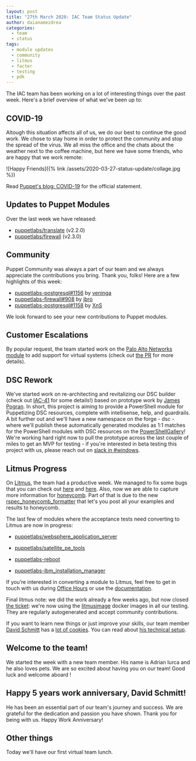 ```yaml
---
layout: post
title: "27th March 2020: IAC Team Status Update"
author: daianamezdrea
categories:
  - team
  - status
tags:
  - module updates
  - community
  - litmus
  - facter
  - testing
  - pdk
---
```

The IAC team has been working on a lot of interesting things over the past week.
Here's a brief overview of what we've been up to:

## COVID-19 

Altough this situation affects all of us, we do our best to continue the good work. We chose to stay home in order to protect the community and stop the spread of the virus. We all miss the office and the chats about the weather next to the coffee machine, but here we have some friends, who are happy that we work remote: 

![Happy Friends]({% link /assets/2020-03-27-status-update/collage.jpg %})

Read [Puppet's blog: COVID-19](https://puppet.com/blog/covid-19-a-note-for-our-community/) for the official statement.

## Updates to Puppet Modules

Over the last week we have released:

- [puppetlabs/translate](https://forge.puppet.com/puppetlabs/translate) (v2.2.0)
- [puppetlabs/firewall](https://forge.puppet.com/puppetlabs/firewall) (v2.3.0)

## Community

Puppet Community was always a part of our team and we always appreciate the contributions you bring.
Thank you, folks! Here are a few highlights of this week:

- [puppetlabs-postgresql#1156](https://github.com/puppetlabs/puppetlabs-postgresql/pull/1156) by [veninga](https://github.com/veninga)
- [puppetlabs-firewall#908](https://github.com/puppetlabs/puppetlabs-firewall/pull/908) by [jbro](https://github.com/jbro)
- [puppetlabs-postgresql#1158](https://github.com/puppetlabs/puppetlabs-postgresql/pull/1158) by [XnS](https://github.com/XnS)

We look forward to see your new contributions to Puppet modules.

## Customer Escalations

By popular request, the team started work on the [Palo Alto Networks module](https://github.com/puppetlabs/puppetlabs-panos) to add support for virtual systems (check out [the PR](https://github.com/puppetlabs/puppetlabs-panos/pull/119) for more details).

## DSC Rework

We've started work on re-architecting and revitalizing our DSC builder (check out [IAC-41](https://tickets.puppetlabs.com/browse/IAC-41) for some details!) based on prototype work by [James Pogran](https://github.com/jpogran). In short, this project is aiming to provide a PowerShell module for Puppetizing DSC resources, complete with intellisense, help, and guardrails.
A bit further out and we'll have a new namespace on the forge - dsc - where we'll publish these automatically generated modules as 1:1 matches for the PowerShell modules with DSC resources on the [PowerShellGallery](https://www.powershellgallery.com/packages)!
We're working hard right now to pull the prototype across the last couple of miles to get an MVP for testing - if you're interested in beta testing this project with us, please reach out on [slack in #windows](https://slack.puppet.com/).

## Litmus Progress

On [Litmus](https://github.com/puppetlabs/puppet_litmus), the team had a productive week.
We managed to fix some bugs that you can check out [here](https://github.com/puppetlabs/puppet_litmus/pull/271) and [here](https://github.com/puppetlabs/puppet_litmus/pull/272).
Also, now we are able to capture more information for [honeycomb](https://github.com/puppetlabs/puppet_litmus/pull/264).
Part of that is due to the new [rspec_honeycomb_formatter](https://github.com/puppetlabs/rspec_honeycomb_formatter) that let's you post all your examples and results to honeycomb.

The last few of modules where the acceptance tests need converting to Litmus are now in progress:

-  [puppetlabs/websphere_application_server](https://forge.puppet.com/puppetlabs/websphere_application_server)

-  [puppetlabs/satellite_pe_tools](https://forge.puppet.com/puppetlabs/satellite_pe_tools) 

-  [puppetlabs-reboot](https://forge.puppet.com/puppetlabs/reboot)

-  [puppetlabs-ibm_installation_manager](https://forge.puppet.com/puppetlabs/ibm_installation_manager)

If you’re interested in converting a module to Litmus, feel free to get in touch with us during [Office Hours](https://puppet.com/community/office-hours/) or use the [documentation](https://github.com/puppetlabs/puppet_litmus/wiki/Converting-a-module-to-use-Litmus).

Final litmus note: we did the work already a few weeks ago, but now closed [the ticket](https://tickets.puppetlabs.com/browse/IAC-560): we're now using the [litmusimage](https://github.com/puppetlabs/litmusimage) docker images in all our testing.
They are regularly autogenerated and accept community contributions.


If you want to learn new things or just improve your skills, our team member [David Schmitt](https://github.com/DavidS) has a [lot of cookies](https://www.twitch.tv/dev_el_ops).
You can read about [his technical setup](https://club.black.co.at/log/posts/2020-03-22-my-new-life-as-streamer/index.html).

## Welcome to the team!

We started the week with a new team member. His name is Adrian Iurca and he also loves pets. We are so excited about having you on our team! Good luck and welcome aboard !

## Happy 5 years work anniversary, David Schmitt!

He has been an essential part of our team's journey and success. We are grateful for the dedication and passion you have shown. Thank you for being with us. Happy Work Anniversary! 

## Other things

Today we'll have our first virtual team lunch. 
